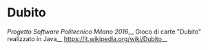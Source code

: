# Dubito
_Progetto Software Politecnico Milano 2016___
Gioco di carte "Dubito" realizzato in Java__
https://it.wikipedia.org/wiki/Dubito__